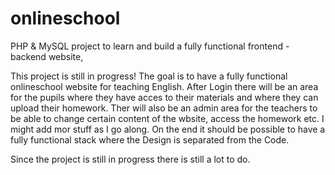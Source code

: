 # onlineschool
PHP &amp; MySQL project to learn and build a fully functional frontend - backend website,

This project is still in progress! 
The goal is to have a fully functional onlineschool website for teaching English.
After Login there will be an area for the pupils where they have acces to their materials and where they can upload their homework.
Ther will also be  an admin area for the teachers to be able to change certain content of the wbsite, access the homework etc.
I might add mor stuff as I go along.
On the end it should be possible to have a fully functional stack where the Design is separated from the Code.

Since the project is still in progress there is still a lot to do.
